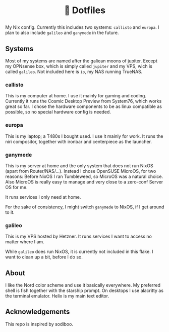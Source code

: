 # <p align="center"> 🌌 Dotfiles </p>

My Nix config. Currently this includes two systems: `callisto` and `europa`. I plan to also include `galileo` and `ganymede` in the future.

## Systems

Most of my systems are named after the galiean moons of jupiter. Except my OPNsense box, which is simply called `jupiter` and my VPS, wich is called `galileo`. Not included here is `io`, my NAS running TrueNAS.

### callisto

This is my computer at home. I use it mainly for gaming and coding. Currently it runs the Cosmic Desktop Preview from System76, which works great so far. I chose the hardware components to be as linux compatible as possible, so no special hardware config is needed.

### europa

This is my laptop; a T480s I bought used. I use it mainly for work. It runs the niri compositor, together with ironbar and centerpiece as the launcher.

### ganymede

This is my server at home and the only system that does not run NixOS (apart from Router/NAS/...). Instead I chose OpenSUSE MicroOS, for two reasons: Before NixOS I ran Tumbleweed, so MicroOS was a natural choice. Also MicroOS is really easy to manage and very close to a zero-conf Server OS for me.

It runs services I only need at home.

For the sake of consistency, I might switch `ganymede` to NixOS, if I get around to it.

### galileo

This is my VPS hosted by Hetzner. It runs services I want to access no matter where I am.

While `galileo` does run NixOS, it is currently not included in this flake. I want to clean up a bit, before I do so.

## About

I like the Nord color scheme and use it basically everywhere. My preferred shell is fish together with the starship prompt. On desktops I use alacritty as the terminal emulator. Helix is my main text editor.

## Acknowledgements

This repo is inspired by sodiboo.
